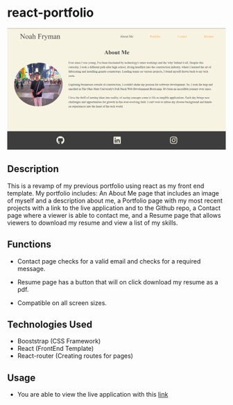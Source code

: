 # react-portfolio

![Image of application](./public/assets/react-profile.png)

## Description

This is a revamp of my previous portfolio using react as my front end template. My portfolio includes: An About Me page that includes an image of myself and a description about me, a Portfolio page with my most recent projects with a link to the live application and to the Github repo, a Contact page where a viewer is able to contact me, and a Resume page that allows viewers to download my resume and view a list of my skills. 

## Functions

- Contact page checks for a valid email and checks for a required message.

- Resume page has a button that will on click download my resume as a pdf.

- Compatible on all screen sizes.

## Technologies Used

- Booststrap (CSS Framework)
- React (FrontEnd Template)
- React-router (Creating routes for pages)

## Usage

- You are able to view the live application with this [link](https://661f42d533685000081bbe63--noah-fryman.netlify.app/)